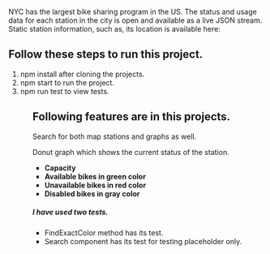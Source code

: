 NYC has the largest bike sharing program in the US. The status and usage data for each station in the city is open and available as a live JSON stream.
Static station information, such as, its location is available here:

<h2>Follow these steps to run this project.</h2>
<ol>
  <li>
    npm install after cloning the projects.
  </li>
  <li>
    npm start to run the project.
  </li>
  <li>
  npm run test to view tests.
  </li>
  <ol>
  
<h2>Following features are in this projects.</h2>
<p>
    Search for both map stations and graphs as well. 
    </p>
<p>
    Donut graph which shows the current status of the station.
  <ul>
    <li>
       <strong>Capacity</strong>    
    </li>
    <li>
        <strong>Available bikes in green color</strong>  
    </li>
    <li>
       <strong>Unavailable bikes in red color</strong>
    </li>
    <li>
         <strong>Disabled bikes in gray color</strong>
    </li>
    </ul>
    </p>
 
 <h5>
        I have used two tests.
 </h5>
<ul>
  <li>FindExactColor method has its test.</li>
  <li>
    Search component has its test for testing placeholder only.
  </li>
    </ul>
